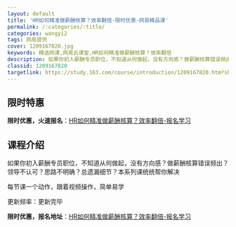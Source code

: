 ```yaml
---
layout: default
title: 'HR如何精准做薪酬核算？效率翻倍-限时优惠-网易精品课'
permalink: /:categories/:title/
categories: wangyi2
tags: 网易提供
cover: 1209167820.jpg
keywords: 精选网课,网易云课堂,HR如何精准做薪酬核算？效率翻倍
description: 如果你初入薪酬专员职位，不知道从何做起，没有方向感？做薪酬核算错误频出？领导不认可？思路不明确？总遗漏细节？本系列课统统
classid: 1209167820
targetlink: https://study.163.com/course/introduction/1209167820.htm?share=1&shareId=1025206652&utm_campaign=share&utm_medium=iphoneShare&utm_source=&utm_u=1025206652
---
```


## 限时特惠

**限时优惠，火速报名**：[HR如何精准做薪酬核算？效率翻倍-报名学习](https://study.163.com/course/introduction/1209167820.htm?share=1&shareId=1025206652&utm_campaign=share&utm_medium=iphoneShare&utm_source=&utm_u=1025206652)

## 课程介绍

如果你初入薪酬专员职位，不知道从何做起，没有方向感？做薪酬核算错误频出？领导不认可？思路不明确？总遗漏细节？本系列课统统帮你解决

每节课一个动作，跟着视频操作，简单易学

更新频率：更新完毕

**限时优惠，报名地址**：[HR如何精准做薪酬核算？效率翻倍-报名学习](https://study.163.com/course/introduction/1209167820.htm?share=1&shareId=1025206652&utm_campaign=share&utm_medium=iphoneShare&utm_source=&utm_u=1025206652)

